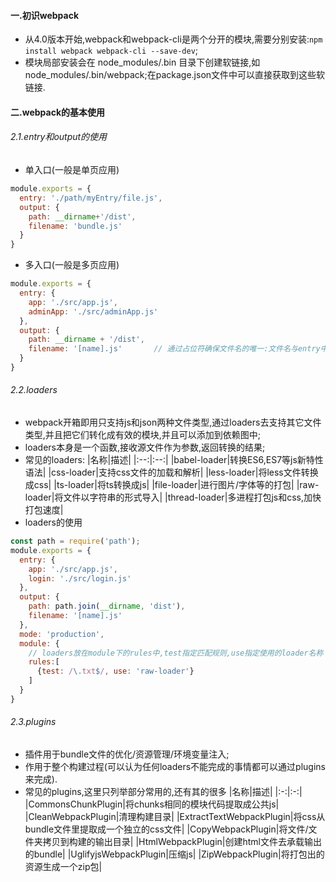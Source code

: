 #### 一.初识webpack
- 从4.0版本开始,webpack和webpack-cli是两个分开的模块,需要分别安装:`npm install webpack webpack-cli --save-dev`;
- 模块局部安装会在 node_modules/.bin 目录下创建软链接,如 node_modules/.bin/webpack;在package.json文件中可以直接获取到这些软链接.

#### 二.webpack的基本使用
###### 2.1.entry和output的使用
- 单入口(一般是单页应用)
```js
module.exports = {
  entry: './path/myEntry/file.js',
  output: {
    path: __dirname+'/dist',
    filename: 'bundle.js'
  }
}
```
- 多入口(一般是多页应用)
```js
module.exports = {
  entry: {
    app: './src/app.js',
    adminApp: './src/adminApp.js'
  },
  output: {
    path: __dirname + '/dist',
    filename: '[name].js'       // 通过占位符确保文件名的唯一:文件名与entry中的key一一对应.
  }
}
```

###### 2.2.loaders
- webpack开箱即用只支持js和json两种文件类型,通过loaders去支持其它文件类型,并且把它们转化成有效的模块,并且可以添加到依赖图中;
- loaders本身是一个函数,接收源文件作为参数,返回转换的结果;
- 常见的loaders:
  |名称|描述|
  |:--:|:--:|
  |babel-loader|转换ES6,ES7等js新特性语法|
  |css-loader|支持css文件的加载和解析|
  |less-loader|将less文件转换成css|
  |ts-loader|将ts转换成js|
  |file-loader|进行图片/字体等的打包|
  |raw-loader|将文件以字符串的形式导入|
  |thread-loader|多进程打包js和css,加快打包速度|
- loaders的使用
```js
const path = require('path');
module.exports = {
  entry: {
    app: './src/app.js',
    login: './src/login.js'
  },
  output: {
    path: path.join(__dirname, 'dist'),
    filename: '[name].js'
  },
  mode: 'production',
  module: {
    // loaders放在module下的rules中,test指定匹配规则,use指定使用的loader名称
    rules:[
      {test: /\.txt$/, use: 'raw-loader'}
    ]
  }
}
```

###### 2.3.plugins
- 插件用于bundle文件的优化/资源管理/环境变量注入;
- 作用于整个构建过程(可以认为任何loaders不能完成的事情都可以通过plugins来完成).
- 常见的plugins,这里只列举部分常用的,还有其的很多
  |名称|描述|
  |:-:|:-:|
  |CommonsChunkPlugin|将chunks相同的模块代码提取成公共js|
  |CleanWebpackPlugin|清理构建目录|
  |ExtractTextWebpackPlugin|将css从bundle文件里提取成一个独立的css文件|
  |CopyWebpackPlugin|将文件/文件夹拷贝到构建的输出目录|
  |HtmlWebpackPlugin|创建html文件去承载输出的bundle|
  |UglifyjsWebpackPlugin|压缩js|
  |ZipWebpackPlugin|将打包出的资源生成一个zip包|